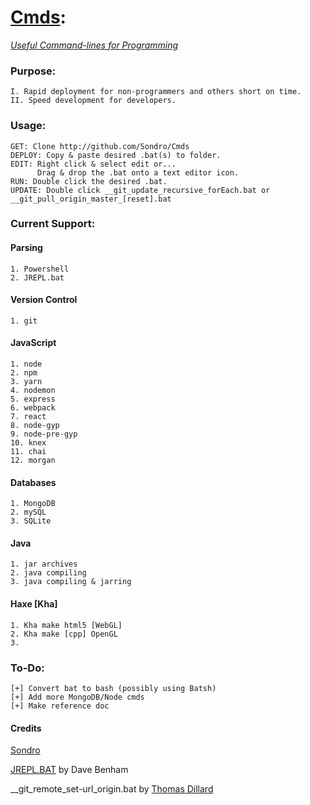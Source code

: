 # [Cmds](https://github.com/Sondro/Cmds): 
[_Useful Command-lines for Programming_](https://github.com/sondro) 

### Purpose:
```
I. Rapid deployment for non-programmers and others short on time.
II. Speed development for developers.
```
### Usage:
```
GET: Clone http://github.com/Sondro/Cmds
DEPLOY: Copy & paste desired .bat(s) to folder.
EDIT: Right click & select edit or...
      Drag & drop the .bat onto a text editor icon.
RUN: Double click the desired .bat.
UPDATE: Double click __git_update_recursive_forEach.bat or __git_pull_origin_master_[reset].bat
```
### Current Support:

#### Parsing
```
1. Powershell
2. JREPL.bat
```
#### Version Control
```
1. git
```
#### JavaScript 
```
1. node
2. npm
3. yarn
4. nodemon
5. express
6. webpack
7. react
8. node-gyp
9. node-pre-gyp
10. knex
11. chai
12. morgan
```
#### Databases
```
1. MongoDB
2. mySQL
3. SQLite
```
#### Java
```
1. jar archives
2. java compiling
3. java compiling & jarring
```
#### Haxe [Kha]
```
1. Kha make html5 [WebGL]
2. Kha make [cpp] OpenGL
3. 
```
### To-Do:
```
[+] Convert bat to bash (possibly using Batsh)
[+] Add more MongoDB/Node cmds
[+] Make reference doc
```
#### Credits
[Sondro](https://github.com/sondro)

[JREPL.BAT](https://www.dostips.com/forum/viewtopic.php?f=3&t=6044) by Dave Benham

__git_remote_set-url_origin.bat by [Thomas Dillard](https://github.com/HTMLGhozt)
